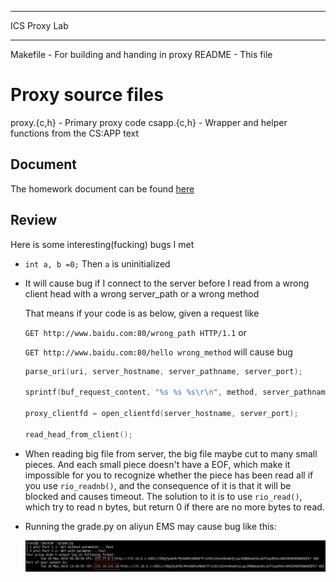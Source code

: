 ****************
ICS Proxy Lab
****************

Makefile	- For building and handing in proxy
README		- This file

# Proxy source files
proxy.{c,h}	- Primary proxy code
csapp.{c,h}	- Wrapper and helper functions from the CS:APP text



## Document

The homework document can be found [here](./assets/lab10.pdf)



## Review

Here is some interesting(fucking) bugs I met

* `int a, b =0;` Then `a` is uninitialized

* It will cause bug if I connect to the server before I read from a wrong client head with a wrong server_path or a wrong method

  That means if your code is as below, given a request like 

  `GET http://www.baidu.com:80/wrong_path HTTP/1.1` or 

  `GET http://www.baidu.com:80/hello wrong_method`  will cause bug

  ~~~c
  parse_uri(uri, server_hostname, server_pathname, server_port);
  
  sprintf(buf_request_content, "%s %s %s\r\n", method, server_pathname, version);
  
  proxy_clientfd = open_clientfd(server_hostname, server_port);
  
  read_head_from_client();
  ~~~

* When reading big file from server, the big file maybe cut to many small pieces. And each small piece doesn't have a EOF, which make it impossible for you to recognize whether the piece has been read all if you use `rio_readnb()`, and the consequence of it is that it will be blocked and causes timeout. The solution to it is to use `rio_read()`, which try to read n bytes, but return 0 if there are no more bytes to read.

* Running the grade.py on aliyun EMS may cause bug like this:

  ![aliyun_bug](./assets/aliyun.png)